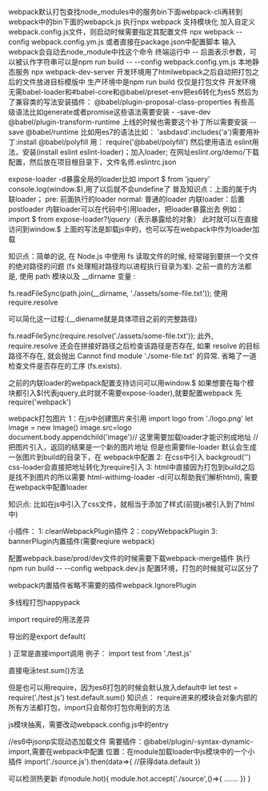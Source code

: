webpack默认打包查找node_modules中的服务bin下面webpack-cli再转到webpack中的bin下面的webapck.js
执行npx webpack
支持模块化
加入自定义webpack.config.js文件，则启动时候需要指定其配置文件
npx webpack --config webpack.config.ym.js
或者直接在package.json中配置脚本
输入webpack会自动去node_module中找这个命令
终端运行中 -- 后面表示参数，可以被认作字符串可以是npm run build -- --config webpack.config.ym.js
本地静态服务
npx webpack-dev-server
开发环境用了htmlwebpack之后自动把打包之后的文件放进目标模版中
生产环境中是npm run  build 仅仅是打包文件
开发环境无需babel-loader和#babel-core和@babel/preset-env把es6转化为es5
然后为了兼容类的写法安装插件： @babel/plugin-proposal-class-properties
有些高级语法比如generate或者promise这些语法需要安装  -
 -save-dev @babel/plugin-transform-runtime
 上线的时候也需要这个补丁所以需要安装 --save @babel/runtime
 比如用es7的语法比如： 'asbdasd'.includes('a')需要用补丁:install  @babel/polyfill 用： require('@babel/polyfill')  然后使用语法
 eslint用法，安装(install  eslint eslint-loader)；加入loader;
 在网址eslint.org/demo/下载配置，然后放在项目根目录下，文件名师.eslintrc.json

expose-loader -d暴露全局的loader比如 import $ from 'jquery'  console.log(window.$),用了以后就不会undefine了
普及知识点：上面的属于内联loader；
pre: 前面执行的loader  normal: 普通的loader   内联loader：后置postloader
内联loader可以在代码中引用loader，把loader暴露出去  例如： import $ from expose-loader?$!jquery（$表示暴露给的对象）
此时就可以在直接访问到window.$
上面的写法是卸载js中的，也可以写在webpack中作为loader加载


知识点：简单的说, 在 Node.js 中使用 fs 读取文件的时候, 经常碰到要拼一个文件的绝对路径的问题 (fs 处理相对路径均以进程执行目录为准). 之前一直的方法都是, 使用 path 模块以及 __dirname 变量 :

fs.readFileSync(path.join(__dirname, './assets/some-file.txt'));
使用 require.resolve 

可以简化这一过程:(__diename就是具体项目之前的完整路径)

fs.readFileSync(require.resolve('./assets/some-file.txt'));
此外, require.resolve 还会在拼接好路径之后检查该路径是否存在, 如果 resolve 的目标路径不存在, 就会抛出 Cannot find module './some-file.txt' 的异常. 省略了一道检查文件是否存在的工序 (fs.exists).

之前的内联loader的webpack配置支持访问可以用window.$
如果想要在每个模块都引入$(代表jquery,此时就不需要expose-loader),就要配置webpack  先require('webpack')


webpack打包图片
1：在js中创建图片来引用
import logo from './logo.png'
let image = new Image()
image.src=logo
document.body.appendchild('image')// 这里需要加载loader才能识别成地址
// 把图片引入，返回的结果是一个新的图片地址 但是也需要file-loader 默认会生成一张图片到build的目录下，在 webpack中配置
2: 在css中引入 backgroud('')  css-loader会直接把地址转化为require引入
3: html中直接<img src="">因为打包到build之后是找不到图片的所以需要 html-withimg-loader -d(可以帮助我们解析html), 需要在webpack中配置loader

知识点: 比如在js中引入了css文件，就相当于添加了样式(前提js被引入到了html中)

小插件：
1: cleanWebpackPlugin插件
2：copyWebpackPlugin
3: bannerPlugin内置插件(需要reqiure webpack)


配置webpack.base/prod/dev文件的时候需要下载webpack-merge插件
执行 npm run build -- --config webpack.dev.js  配置环境，打包的时候就可以区分了

webpack内置插件省略不需要的插件webpack.IgnorePlugin


多线程打包happypack


import require的用法差异

导出的是export default{

}
正常是直接import调用
例子： import test from './test.js'

 直接电泳test.sum()方法

但是也可以用require，因为es6打包的时候会默认放入default中
let test = require('./test.js')
test.default.sum() 
知识点： require进来的模块会对象内部的所有方法都打包，import只会帮你打包你用到的方法


js模块抽离，需要改动webpack.config.js中的entry

//es6中jsonp实现动态加载文件 需要插件：@babel/plugin/-syntax-dynamic-import,需要在webpack中配置
位置：在module加载loader中js模块中的一个小插件
import('./source.js').then(data=>{
   //获得data.default
})


可以检测热更新
if(module.hot){
    module.hot.accept('./source',()=>{
        .......
    })
}